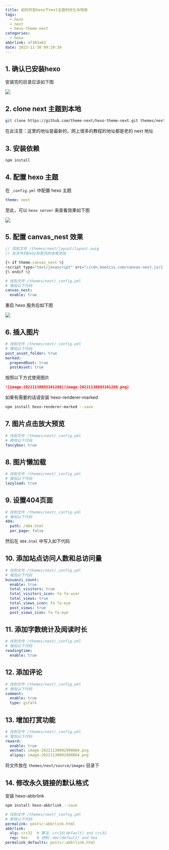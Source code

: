 ```yaml
---
title: 如何开启hexo下next主题的优化与特效
tags:
  - hexo
  - next
  - hexo-theme-next
categories:
  - hexo
abbrlink: af303a63
date: 2023-11-30 09:29:39
---
```



## 1. 确认已安装hexo

安装完的目录应该如下图

![](image-20221130092728749.png)

## 2. clone next 主题到本地

```bash
git clone https://github.com/theme-next/hexo-theme-next.git themes/next
```

在此注意：这里的地址是最新的，网上很多的教程的地址都是老的 next 地址

## 3. 安装依赖

```bash
npm install
```

## 4. 配置 hexo 主题

在 `_config.yml` 中配置 hexo 主题

```yml
theme: next
```

至此，可以 `hexo server` 来查看效果如下图

![](image-20221130092900864.png)

## 5. 配置 canvas_nest 效果

```javascript
// 找到文件 /themes/next/layout/layout.swig
// 在文件的body标签内的末尾添加

{% if theme.canvas_nest %}
<script type="text/javascript" src="//cdn.bootcss.com/canvas-nest.js/1.0.0/canvas-nest.min.js"></script>
{% endif %}
```

```yml
# 找到文件 /themes/next/_config.yml
# 增加以下代码
canvas_nest:
  enable: true
```

重启 hexo 服务后如下图

![](image-20221130093101260.png)


## 6. 插入图片

```yml
# 找到文件 /themes/next/_config.yml
# 增加以下代码
post_asset_folder: true
marked:
  prependRoot: true
  postAsset: true
```

按照以下方式使用图片

```markdown
![image-20221130093101260](image-20221130093101260.png)
```

如果有需要的话请安装 hexo-renderer-marked 

```bash
npm install hexo-renderer-marked --save
```

## 7. 图片点击放大预览

```yml
# 找到文件 /themes/next/_config.yml
# 修改以下代码
fancybox: true
```

## 8. 图片懒加载

```yml
# 找到文件 /themes/next/_config.yml
# 增加以下代码
lazyload: true
```
## 9. 设置404页面

```yml
# 找到文件 /themes/next/_config.yml
# 增加以下代码
404:
  path: /404.html
  per_page: false
```
然后在 `404.html` 中写入如下代码

## 10. 添加站点访问人数和总访问量

```yml
# 找到文件 /themes/next/_config.yml
# 增加以下代码
busuanzi_count:
  enable: true
  total_visitors: true
  total_visitors_icon: fa fa-user
  total_views: true
  total_views_icon: fa fa-eye
  post_views: true
  post_views_icon: fa fa-eye
```

## 11. 添加字数统计及阅读时长

```yml
# 找到文件 /themes/next/_config.yml
# 增加以下代码
readingtime:
  enable: true
```

## 12. 添加评论

```yml
# 找到文件 /themes/next/_config.yml
# 增加以下代码
comment:
  enable: true
  type: gitalk
```

## 13. 增加打赏功能

```yml
# 找到文件 /themes/next/_config.yml
# 增加以下代码
reward:
  enable: true
  wechat: image-20221130092900864.png
  alipay: image-20221130092900864.png
```

将文件放在 `themes/next/source/images` 目录下

## 14. 修改永久链接的默认格式

安装 hexo-abbrlink

```bash
npm install hexo-abbrlink --save
```

```yml
# 找到文件 /themes/next/_config.yml
# 修改以下代码
permalink: posts/:abbrlink.html
abbrlink:
  alg: crc32  # 算法：crc16(default) and crc32
  rep: hex    # 进制：dec(default) and hex
permalink_defaults: posts/:abbrlink.html
```

